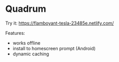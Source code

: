 # Quadrum

Try it: https://flamboyant-tesla-23485e.netlify.com/

Features:

- works offline
- install to homescreen prompt (Android)
- dynamic caching
